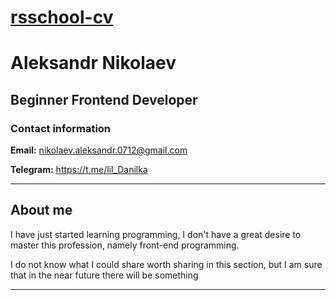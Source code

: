 # [rsschool-cv](ttps://Niko1aevAleksandr.github.io/rsschool-cv/cv)

# **Aleksandr Nikolaev**

## **Beginner Frontend Developer**

### **Contact information**

**Email:** nikolaev.aleksandr.0712@gmail.com

**Telegram:** https://t.me/lil_Danilka

--------------------------------------

## **About me**

I have just started learning programming, I don't have a great desire to master this profession, namely front-end programming.

I do not know what I could share worth sharing in this section, but I am sure that in the near future there will be something

---------------------------------------